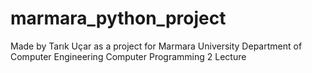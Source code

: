 # marmara_python_project
Made by Tarık Uçar as a project for Marmara University Department of Computer Engineering Computer Programming 2 Lecture